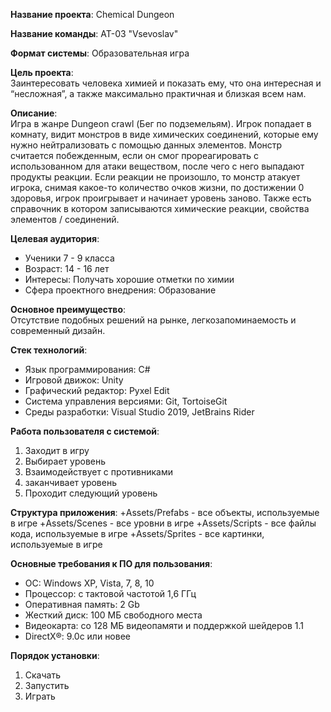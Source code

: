 **Название проекта**: Chemical Dungeon  
  
**Название команды**: АТ-03 "Vsevoslav"  
  
**Формат системы**: Образовательная игра  
  
**Цель проекта**:  
Заинтересовать человека химией и показать ему, что она интересная и “несложная”, а также максимально практичная и близкая всем нам.  
  
**Описание**:  
Игра в жанре Dungeon crawl (Бег по подземельям). Игрок попадает в комнату, видит монстров в виде химических соединений, которые ему нужно нейтрализовать с помощью данных элементов. Монстр считается побежденным, если он смог прореагировать с использованном для атаки веществом, после чего с него выпадают продукты реакции. Если реакции не произошло, то  монстр атакует игрока, снимая какое-то количество очков жизни, по достижении 0 здоровья, игрок проигрывает и начинает уровень заново. Также есть справочник в котором записываются химические реакции, свойства элементов / соединений.  
  
**Целевая аудитория**:
+ Ученики 7 - 9 класса
+ Возраст: 14 - 16 лет
+ Интересы: Получать хорошие отметки по химии
+ Сфера проектного внедрения: Образование
  
**Основное преимущество**:  
Отсутствие подобных решений на рынке, легкозапоминаемость и современный дизайн.  
  
**Стек технологий**: 
+ Язык программирования: С#
+ Игровой движок: Unity
+ Графический редактор: Pyxel Edit
+ Система управления версиями: Git, TortoiseGit
+ Среды разработки: Visual Studio 2019, JetBrains Rider
  
**Работа пользователя с системой**:
1) Заходит в игру
2) Выбирает уровень
3) Взаимодействует с противниками
4) заканчивает уровень
5) Проходит следующий уровень
  
**Структура приложения**:
+Assets/Prefabs - все объекты, используемые в игре
+Assets/Scenes - все уровни в игре
+Assets/Scripts - все файлы кода, используемые в игре
+Assets/Sprites - все картинки, используемые в игре
  
**Основные требования к ПО для пользования**:  
+ ОС: Windows XP, Vista, 7, 8, 10
+ Процессор: с тактовой частотой 1,6 ГГц
+ Оперативная память: 2 Gb
+ Жесткий диск: 100 МБ свободного места
+ Видеокарта: со 128 МБ видеопамяти и поддержкой шейдеров 1.1
+ DirectX®: 9.0c или новее  
  
**Порядок установки**:  
1) Скачать  
2) Запустить  
3) Играть  
